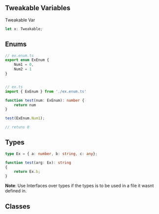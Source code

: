 ## Tweakable Variables

Tweakable Var
``` ts
let x: Tweakable;
```

## Enums

```ts
// ex.enum.ts
export enum ExEnum {
    Num1 = 0,
    Num2 = 1
}


// ex.ts
import { ExEnum } from './ex.enum.ts'

function test(num: ExEnum): number {
    return num
}

test(ExEnum.Num1);

// retuns 0
```


## Types

```ts
type Ex = { a: number, b: string, c: any};

function test(arg: Ex): string
{
    return Ex.b;
}
```
**Note**: Use Interfaces over types if the types is to be used in a file it
wasnt defined in.



## Classes
